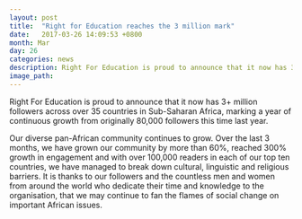 ```yaml
---
layout: post
title:  "Right for Education reaches the 3 million mark"
date:   2017-03-26 14:09:53 +0800
month: Mar
day: 26
categories: news
description: Right For Education is proud to announce that it now has 3+ million followers across over 35 countries in Sub-Saharan Africa, marking a year of continuous growth from originally 80,000 followers this time last year.
image_path:
---
```

Right For Education is proud to announce that it now has 3+ million followers across over 35 countries in Sub-Saharan Africa, marking a year of continuous growth from originally 80,000 followers this time last year.

Our diverse pan-African community continues to grow. Over the last 3 months, we have grown our community by more than 60%, reached 300% growth in engagement and with over 100,000 readers in each of our top ten countries, we have managed to break down cultural, linguistic and religious barriers. It is thanks to our followers and the countless men and women from around the world who dedicate their time and knowledge to the organisation, that we may continue to fan the flames of social change on important African issues.
